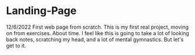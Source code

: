 # Landing-Page
12/6/2022
First web page from scratch.
This is my first real project, moving on from exercises. About time. I feel like this is going to take a lot of looking back notes, scratching my head, and a lot of mental gymnastics. But let's get to it. 
